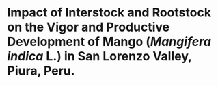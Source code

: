 # Impact of Interstock and Rootstock on the Vigor and Productive Development of Mango (*Mangifera indica* L.) in San Lorenzo Valley, Piura, Peru.




